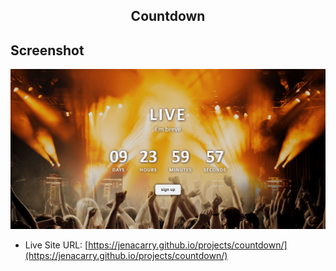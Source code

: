 <div align="center">
  <h2>Countdown</h2>
</div>

## Screenshot

<div align="center">

![](./assets/images/screenshot.png)

</div>

- Live Site URL: [https://jenacarry.github.io/projects/countdown/](https://jenacarry.github.io/projects/countdown/)
